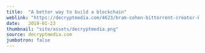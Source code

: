 ```yaml
---
title:  "A better way to build a blockchain"
weblink: "https://decryptmedia.com/4623/bram-cohen-bittorrent-creator-breaks-ground-on-better-bitcoin"
date:   2019-01-23
thumbnail: "site/assets/decryptmedia.png"
source: decryptmedia.com
jumbotron: false
---
```

